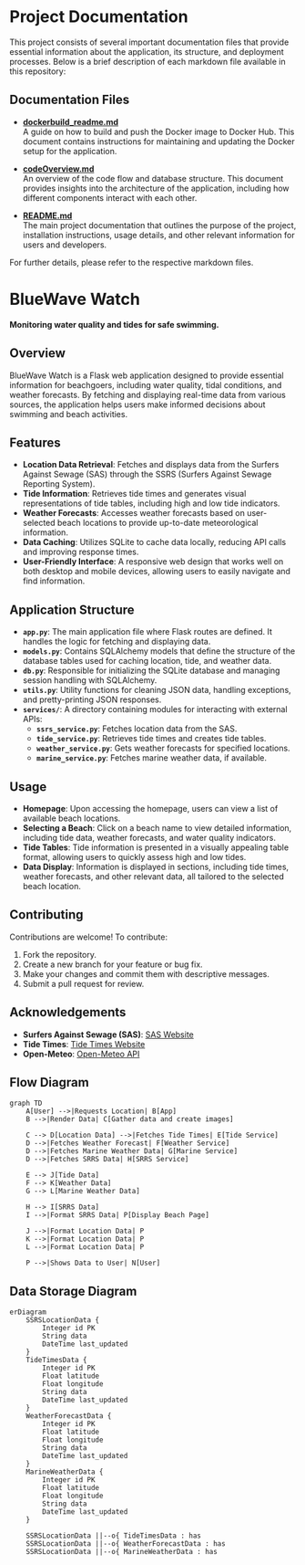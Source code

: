# Project Documentation

This project consists of several important documentation files that provide essential information about the application, its structure, and deployment processes. Below is a brief description of each markdown file available in this repository:

## Documentation Files

- **[dockerbuild_readme.md](dockerbuild_readme.md)**  
  A guide on how to build and push the Docker image to Docker Hub. This document contains instructions for maintaining and updating the Docker setup for the application.

- **[codeOverview.md](codeOverview.md)**  
  An overview of the code flow and database structure. This document provides insights into the architecture of the application, including how different components interact with each other.

- **[README.md](README.md)**  
  The main project documentation that outlines the purpose of the project, installation instructions, usage details, and other relevant information for users and developers.

For further details, please refer to the respective markdown files.

# BlueWave Watch

**Monitoring water quality and tides for safe swimming.**

## Overview

BlueWave Watch is a Flask web application designed to provide essential information for beachgoers, including water quality, tidal conditions, and weather forecasts. By fetching and displaying real-time data from various sources, the application helps users make informed decisions about swimming and beach activities.

## Features

- **Location Data Retrieval**: Fetches and displays data from the Surfers Against Sewage (SAS) through the SSRS (Surfers Against Sewage Reporting System).
- **Tide Information**: Retrieves tide times and generates visual representations of tide tables, including high and low tide indicators.
- **Weather Forecasts**: Accesses weather forecasts based on user-selected beach locations to provide up-to-date meteorological information.
- **Data Caching**: Utilizes SQLite to cache data locally, reducing API calls and improving response times.
- **User-Friendly Interface**: A responsive web design that works well on both desktop and mobile devices, allowing users to easily navigate and find information.

## Application Structure

- **`app.py`**: The main application file where Flask routes are defined. It handles the logic for fetching and displaying data.
- **`models.py`**: Contains SQLAlchemy models that define the structure of the database tables used for caching location, tide, and weather data.
- **`db.py`**: Responsible for initializing the SQLite database and managing session handling with SQLAlchemy.
- **`utils.py`**: Utility functions for cleaning JSON data, handling exceptions, and pretty-printing JSON responses.
- **`services/`**: A directory containing modules for interacting with external APIs:
  - **`ssrs_service.py`**: Fetches location data from the SAS.
  - **`tide_service.py`**: Retrieves tide times and creates tide tables.
  - **`weather_service.py`**: Gets weather forecasts for specified locations.
  - **`marine_service.py`**: Fetches marine weather data, if available.


## Usage

- **Homepage**: Upon accessing the homepage, users can view a list of available beach locations.
- **Selecting a Beach**: Click on a beach name to view detailed information, including tide data, weather forecasts, and water quality indicators.
- **Tide Tables**: Tide information is presented in a visually appealing table format, allowing users to quickly assess high and low tides.
- **Data Display**: Information is displayed in sections, including tide times, weather forecasts, and other relevant data, all tailored to the selected beach location.


## Contributing

Contributions are welcome! To contribute:
1. Fork the repository.
2. Create a new branch for your feature or bug fix.
3. Make your changes and commit them with descriptive messages.
4. Submit a pull request for review.

## Acknowledgements

- **Surfers Against Sewage (SAS)**: [SAS Website](https://www.sas.org.uk)
- **Tide Times**: [Tide Times Website](https://www.tidetimes.co.uk)
- **Open-Meteo**: [Open-Meteo API](https://api.open-meteo.com)

## Flow Diagram

```mermaid
graph TD
    A[User] -->|Requests Location| B[App]
    B -->|Render Data| C[Gather data and create images]

    C --> D[Location Data] -->|Fetches Tide Times| E[Tide Service]
    D -->|Fetches Weather Forecast| F[Weather Service]
    D -->|Fetches Marine Weather Data| G[Marine Service]
    D -->|Fetches SRRS Data| H[SRRS Service]

    E --> J[Tide Data]
    F --> K[Weather Data]
    G --> L[Marine Weather Data]

    H --> I[SRRS Data]
    I -->|Format SRRS Data| P[Display Beach Page]

    J -->|Format Location Data| P
    K -->|Format Location Data| P
    L -->|Format Location Data| P

    P -->|Shows Data to User| N[User]

```

## Data Storage Diagram

```mermaid
erDiagram
    SSRSLocationData {
        Integer id PK
        String data
        DateTime last_updated
    }
    TideTimesData {
        Integer id PK
        Float latitude
        Float longitude
        String data
        DateTime last_updated
    }
    WeatherForecastData {
        Integer id PK
        Float latitude
        Float longitude
        String data
        DateTime last_updated
    }
    MarineWeatherData {
        Integer id PK
        Float latitude
        Float longitude
        String data
        DateTime last_updated
    }

    SSRSLocationData ||--o{ TideTimesData : has
    SSRSLocationData ||--o{ WeatherForecastData : has
    SSRSLocationData ||--o{ MarineWeatherData : has

